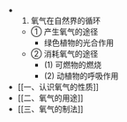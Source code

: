- 1. 氧气在自然界的循环
  - ① 产生氧气的途径
    - 绿色植物的光合作用
  - ② 消耗氧气的途径
    - (1) 可燃物的燃烧
    - (2) 动植物的呼吸作用
- [[一、认识氧气的性质]]
- [[二、氧气的用途]]
- [[三、氧气的制法]]

